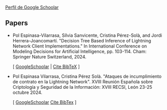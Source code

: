 [Perfil de Google Schoolar](https://scholar.google.co.uk/citations?user=usLeRS0AAAAJ&hl=en&oi=ao)

## Papers

- Pol Espinasa-Vilarrasa, Sílvia Sanvicente, Cristina Pérez-Solà, and Jordi Herrera-Joancomartí. "Decision Tree Based Inference of Lightning Network Client Implementations." In International Conference on Modeling Decisions for Artificial Intelligence, pp. 103-114. Cham: Springer Nature Switzerland, 2024.

	[ [GoogleSchoolar](https://scholar.google.co.uk/citations?view_op=view_citation&hl=en&user=usLeRS0AAAAJ&citation_for_view=usLeRS0AAAAJ:u5HHmVD_uO8C) | [Cite BibTeX](https://scholar.googleusercontent.com/scholar.bib?q=info:GN2C-gePbMUJ:scholar.google.com/&output=citation&scisdr=ClH_95H_EIGJnkOj5n0:AFWwaeYAAAAAZvWl_n0_aGJUoTXmPpWDuA3D6-Q&scisig=AFWwaeYAAAAAZvWl_nu-YDwnkhEcX4kfsS_HFPg&scisf=4&ct=citation&cd=-1&hl=en&scfhb=1) ]

- Pol Espinasa Vilarrasa, Cristina Pérez Solà. "Ataques de incumplimiento de contrato en la Lightning Network". XVIII Reunión Española sobre Criptología y Seguridad de la Información: XVIII RECSI, León 23-25 octubre 2024.

	[ [GoogleSchoolar](https://scholar.google.com/citations?view_op=view_citation&hl=ca&user=usLeRS0AAAAJ&citation_for_view=usLeRS0AAAAJ:u-x6o8ySG0sC) [Cite BibTex](https://scholar.googleusercontent.com/scholar.bib?q=info:aFXgOnGs5wwJ:scholar.google.com/&output=citation&scisdr=CgIcZtMMELeT7ahhdYw:AAZF9b8AAAAAaBxnbYzHhLa9ZD3-Pml5LN9n2ts&scisig=AAZF9b8AAAAAaBxnbYt9q-t0JQM66XJsC8BRfdM&scisf=4&ct=citation&cd=-1&hl=ca&scfhb=1) ]